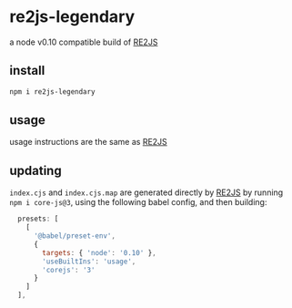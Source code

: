 # re2js-legendary

a node v0.10 compatible build of [RE2JS]

## install

```sh
npm i re2js-legendary
```

## usage

usage instructions are the same as [RE2JS]

## updating

`index.cjs` and `index.cjs.map` are generated directly by [RE2JS] by running `npm i core-js@3`, using the following babel config, and then building:

```js
  presets: [
    [
      '@babel/preset-env',
      {
        targets: { 'node': '0.10' },
        'useBuiltIns': 'usage',
        'corejs': '3'
      }
    ]
  ],
```

[RE2JS]: https://github.com/le0pard/re2js
